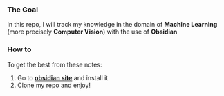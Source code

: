 ### The Goal
In this repo, I will track my knowledge in the domain of **Machine Learning** (more precisely **Computer Vision**) with the use of **Obsidian**

### How to
To get the best from these notes:
1. Go to **[obsidian site](https://obsidian.md/download)** and install it
2. Clone my repo and enjoy!